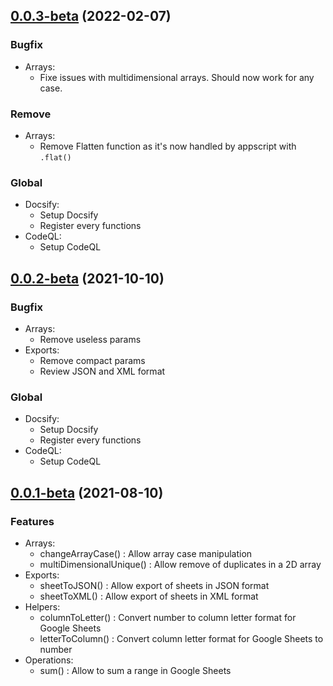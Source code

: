## [0.0.3-beta](https://github.com/Edenskull/GAS-FunctionsLibrary/compare/v0.0.2-beta...v0.0.3-beta) (2022-02-07)


### Bugfix

- Arrays:
  - Fixe issues with multidimensional arrays. Should now work for any case.

### Remove

- Arrays:
  - Remove Flatten function as it's now handled by appscript with `.flat()`

### Global

- Docsify:
  - Setup Docsify
  - Register every functions
- CodeQL:
  - Setup CodeQL

## [0.0.2-beta](https://github.com/Edenskull/GAS-FunctionsLibrary/compare/v0.0.1-beta...v0.0.2-beta) (2021-10-10)


### Bugfix

- Arrays:
  - Remove useless params
- Exports:
  - Remove compact params
  - Review JSON and XML format

### Global

- Docsify:
  - Setup Docsify
  - Register every functions
- CodeQL:
  - Setup CodeQL

## [0.0.1-beta](https://github.com/Edenskull/GAS-FunctionsLibrary/compare/main@%7B1day%7D...main) (2021-08-10)


### Features

- Arrays:
  - changeArrayCase() : Allow array case manipulation
  - multiDimensionalUnique() : Allow remove of duplicates in a 2D array
- Exports:
  - sheetToJSON() : Allow export of sheets in JSON format
  - sheetToXML() : Allow export of sheets in XML format
- Helpers:
  - columnToLetter() : Convert number to column letter format for Google Sheets
  - letterToColumn() : Convert column letter format for Google Sheets to number
- Operations:
  - sum() : Allow to sum a range in Google Sheets